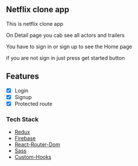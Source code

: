## Netflix clone app

This is netflix clone app

On Detail page you cab see all actors and trailers

You have to sign in or sign up to see the Home page

if you are not sign in just press get started button

## Features

- [x] Login
- [x] Signup
- [x] Protected route

### Tech Stack

- [Redux](https://redux.js.org/)
- [Firebase](https://firebase.google.com/)
- [React-Router-Dom](https://reacttraining.com/react-router/web/guides/quick-start)
- [Sass](https://sass-lang.com/)
- [Custom-Hooks](https://reactjs.org/docs/hooks-custom.html)